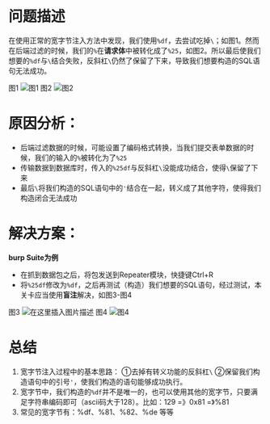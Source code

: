 # 问题描述

在使用正常的宽字节注入方法中发现，我们使用`%df`，去尝试吃掉`\`；如图1。然而在后端过滤的时候，我们的`%`在**请求体**中被转化成了`%25`，如图2。所以最后使我们想要的`%df`与`\`结合失败，反斜杠`\`仍然了保留了下来，导致我们想要构造的SQL语句无法成功。

 图1
![图1](https://img-blog.csdnimg.cn/141c8a819f374f06ba7cf55f51a08444.png#pic_center)
图2
![图2](https://img-blog.csdnimg.cn/14488d0c62a245d6a93755fc4d0654f1.png#pic_center)

# 原因分析：

 - 后端过滤数据的时候，可能设置了编码格式转换，当我们提交表单数据的时候，我们的输入的`%`被转化为了`%25`
 - 传输数据到数据库时，传入的`%25df`与反斜杠`\`没能成功结合，使得`\`保留了下来
 - 最后`\`将我们构造的SQL语句中的`'`结合在一起，转义成了其他字符，使得我们构造闭合无法成功
# 解决方案：
**burp Suite为例**
 - 在抓到数据包之后，将包发送到Repeater模块，快捷键Ctrl+R
 - 将`%25df`修改为`%df`，之后再测试（构造）我们想要的SQL语句，经过测试，本关卡应当使用**盲注**解决，如图3-图4

图3
![在这里插入图片描述](https://img-blog.csdnimg.cn/4bce2b2cb1a645eeb1e25517394e2ee0.png#pic_center)
图4
![图4](https://img-blog.csdnimg.cn/7df9bd2ec314417abb5602c0112417d6.png)
# 总结

 1. 宽字节注入过程中的基本思路：
 ①去掉有转义功能的反斜杠`\`
  ②保留我们构造语句中的引号`'`，使我们构造的语句能够成功执行。
 2. 宽字节中，我们构造的`%df`并不是唯一的，也可以使用其他的宽字节，只要满足字符串编码即可（ascii码大于128）。比如：129 =》0x81 =》%81
 3. 常见的宽字节有：%df、%81、%82、%de 等等
